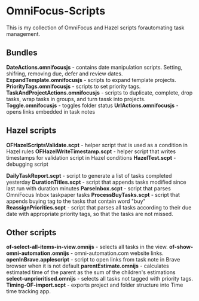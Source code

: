 # OmniFocus-Scripts

This is my collection of OmniFocus and Hazel scripts forautomating task management. 

## Bundles 
**DateActions.omnifocusjs** - contains date manipulation scripts. Setting, shifring, removing due, defer and review dates.  
**ExpandTemplate.omnifocusjs** - scripts to expand template projects. 
**PriorityTags.omnifocusjs** - scripts to set priority tags. 
**TaskAndProjectActions.omnifocusjs** - scripts to duplicate, complete, drop tasks, wrap tasks in groups, and turn tassk into projects.
**Toggle.omnifocusjs** - toggles folder status
**UrlActions.omnifocusjs** - opens links embedded in task notes

## Hazel scripts
**OFHazelScriptsValidate.scpt** - helper script that is used as a condition in Hazel rules
**OFHazelWriteTimestamp.scpt** - helper script that writes timestamps for validation script in Hazel conditions
**HazelTest.scpt** - debugging script

**DailyTaskReport.scpt** - script to generate a list of tasks completed yesterday 
**DurationTitles.scpt** - script that appends tasks modified since last run with duration minutes
**ParseInbox.scpt** - script that parses OmniFocus Inbox taskpaper tasks 
**ProcessBuyTasks.scpt** - script that appends buying tag to the tasks that contain word "buy"
**ReassignPriorities.scpt** - script that parses all tasks according to their due date with appropriate priority tags, so that the tasks are not missed.

## Other scripts
**of-select-all-items-in-view.omnijs** - selects all tasks in the view.
**of-show-omni-automation.omnijs** - omni-automation.com website links.
**openInBrave.applescript** - script to open links from task note in Brave browser when it is not default
**parentEstimate.omnijs** - calculates estimated time of the parent as the sum of the children's estimations
**select-unprioritised.omnijs** - selects all tasks not tagged with priority tags.
**Timing-OF-import.scpt** - exports project and folder structure into Time time tracking app.
